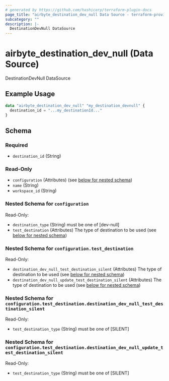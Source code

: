 ```yaml
---
# generated by https://github.com/hashicorp/terraform-plugin-docs
page_title: "airbyte_destination_dev_null Data Source - terraform-provider-airbyte"
subcategory: ""
description: |-
  DestinationDevNull DataSource
---
```


# airbyte_destination_dev_null (Data Source)

DestinationDevNull DataSource

## Example Usage

```terraform
data "airbyte_destination_dev_null" "my_destination_devnull" {
  destination_id = "...my_destinationId..."
}
```

<!-- schema generated by tfplugindocs -->
## Schema

### Required

- `destination_id` (String)

### Read-Only

- `configuration` (Attributes) (see [below for nested schema](#nestedatt--configuration))
- `name` (String)
- `workspace_id` (String)

<a id="nestedatt--configuration"></a>
### Nested Schema for `configuration`

Read-Only:

- `destination_type` (String) must be one of [dev-null]
- `test_destination` (Attributes) The type of destination to be used (see [below for nested schema](#nestedatt--configuration--test_destination))

<a id="nestedatt--configuration--test_destination"></a>
### Nested Schema for `configuration.test_destination`

Read-Only:

- `destination_dev_null_test_destination_silent` (Attributes) The type of destination to be used (see [below for nested schema](#nestedatt--configuration--test_destination--destination_dev_null_test_destination_silent))
- `destination_dev_null_update_test_destination_silent` (Attributes) The type of destination to be used (see [below for nested schema](#nestedatt--configuration--test_destination--destination_dev_null_update_test_destination_silent))

<a id="nestedatt--configuration--test_destination--destination_dev_null_test_destination_silent"></a>
### Nested Schema for `configuration.test_destination.destination_dev_null_test_destination_silent`

Read-Only:

- `test_destination_type` (String) must be one of [SILENT]


<a id="nestedatt--configuration--test_destination--destination_dev_null_update_test_destination_silent"></a>
### Nested Schema for `configuration.test_destination.destination_dev_null_update_test_destination_silent`

Read-Only:

- `test_destination_type` (String) must be one of [SILENT]


